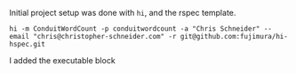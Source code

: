 Initial project setup was done with `hi`, and the rspec template.

`hi -m ConduitWordCount -p conduitwordcount -a "Chris Schneider" --email "chris@christopher-schneider.com" -r git@github.com:fujimura/hi-hspec.git`


I added the executable block
